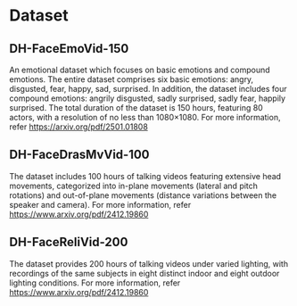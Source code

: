 # Dataset

## DH-FaceEmoVid-150

An emotional dataset which focuses on basic emotions and compound emotions. The entire dataset comprises six basic emotions: angry, disgusted, fear, happy, sad, surprised. In addition, the dataset includes four compound emotions: angrily disgusted, sadly surprised, sadly fear, happily surprised. The total duration of the dataset is 150 hours, featuring 80 actors, with a resolution of no less than 1080×1080. For more information, refer https://arxiv.org/pdf/2501.01808

## DH-FaceDrasMvVid-100

The dataset includes 100 hours of talking videos featuring extensive head movements, categorized into in-plane movements (lateral and pitch rotations) and out-of-plane movements (distance variations between the speaker and camera). For more information, refer https://www.arxiv.org/pdf/2412.19860

## DH-FaceReliVid-200

The dataset provides 200 hours of talking videos under varied lighting, with recordings of the same subjects in eight distinct indoor and eight outdoor lighting conditions. For more information, refer https://www.arxiv.org/pdf/2412.19860
